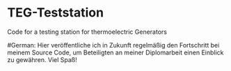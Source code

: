 # TEG-Teststation
Code for a testing station for thermoelectric Generators

#German:
Hier veröffentliche ich in Zukunft regelmäßig den Fortschritt bei meinem Source Code, um Beteiligten an meiner Diplomarbeit einen Einblick zu gewähren.
Viel Spaß!
